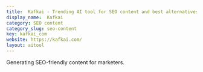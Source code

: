 ```yaml
---
title:  Kafkai - Trending AI tool for SEO content and best alternatives
display_name:  Kafkai
category: SEO content
category_slug: seo-content
key: kafkai_com
website: https://kafkai.com/
layout: aitool
---
```


Generating SEO-friendly content for marketers.
